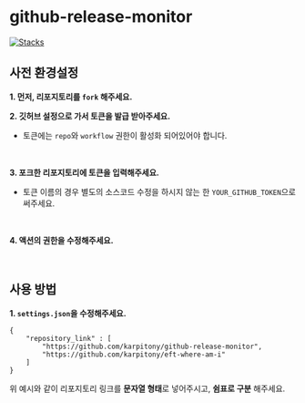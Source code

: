 # github-release-monitor
[![Stacks](https://skillicons.dev/icons?i=githubactions,python)](https://skillicons.dev)

## 사전 환경설정
**1. 먼저, 리포지토리를 `fork` 해주세요.**
<br>

**2. 깃허브 설정으로 가서 토큰을 발급 받아주세요.**
- 토큰에는 `repo`와 `workflow` 권한이 활성화 되어있어야 합니다.
<br>

**3. 포크한 리포지토리에 토큰을 입력해주세요.**
- 토큰 이름의 경우 별도의 소스코드 수정을 하시지 않는 한 `YOUR_GITHUB_TOKEN`으로 써주세요.
<br>

**4. 액션의 권한을 수정해주세요.**

<br>

## 사용 방법
**1. `settings.json`을 수정해주세요.**
```
{
    "repository_link" : [
        "https://github.com/karpitony/github-release-monitor",
        "https://github.com/karpitony/eft-where-am-i"
    ]
}
```
위 예시와 같이 리포지토리 링크를 **문자열 형태**로 넣어주시고, **쉼표로 구분** 해주세요.